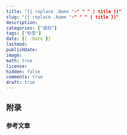```yaml
---
title: "{{ replace .Name "-" " " | title }}"
slug: "{{ replace .Name "-" " " | title }}"
description: 
categories: ["类别"]
tags: ["标签"]
date: {{ .Date }}
lastmod: 
publishDate: 
image: 
math: true
license: 
hidden: false
comments: true
draft: true
---
```


## 附录

### 参考文章